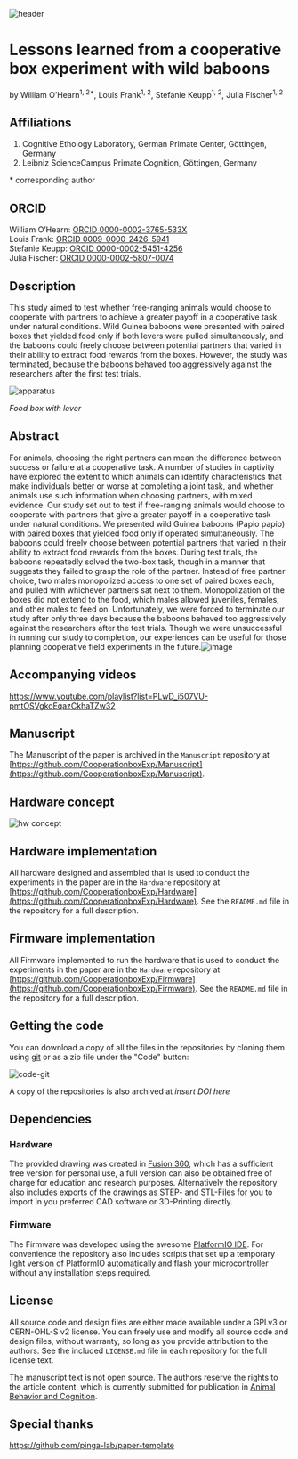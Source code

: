 ![header](img/header.jpg)

# Lessons learned from a cooperative box experiment with wild baboons

by
William O’Hearn<sup>1, 2*</sup>, Louis Frank<sup>1, 2</sup>, Stefanie Keupp<sup>1, 2</sup>, Julia Fischer<sup>1, 2</sup>

## Affiliations

1. Cognitive Ethology Laboratory, German Primate Center, Göttingen, Germany
2. Leibniz ScienceCampus Primate Cognition, Göttingen, Germany

\* corresponding author

## ORCID

William O’Hearn: [ORCID 0000-0002-3765-533X](https://orcid.org/0000-0002-3765-533X)  
Louis Frank: [ORCID 0009-0000-2426-5941](https://orcid.org/0009-0000-2426-5941)  
Stefanie Keupp: [ORCID 0000-0002-5451-4256](https://orcid.org/0000-0002-5451-4256)  
Julia Fischer: [ORCID 0000-0002-5807-0074](https://orcid.org/0000-0002-5807-0074)  

## Description

This study aimed to test whether free-ranging animals would choose to cooperate with partners to achieve a greater payoff in a cooperative task under natural conditions. Wild Guinea baboons were presented with paired boxes that yielded food only if both levers were pulled simultaneously, and the baboons could freely choose between potential partners that varied in their ability to extract food rewards from the boxes. However, the study was terminated, because the baboons behaved too aggressively against the researchers after the first test trials.

![apparatus](img/food-box-with-lever.jpg)

*Food box with lever*

## Abstract

For animals, choosing the right partners can mean the difference between success or failure at a cooperative task. A number of studies in captivity have explored the extent to which animals can identify characteristics that make individuals better or worse at completing a joint task, and whether animals use such information when choosing partners, with mixed evidence. Our study set out to test if free-ranging animals would choose to cooperate with partners that give a greater payoff in a cooperative task under natural conditions. We presented wild Guinea baboons (Papio papio) with paired boxes that yielded food only if operated simultaneously. The baboons could freely choose between potential partners that varied in their ability to extract food rewards from the boxes. During test trials, the baboons repeatedly solved the two-box task, though in a manner that suggests they failed to grasp the role of the partner. Instead of free partner choice, two males monopolized access to one set of paired boxes each, and pulled with whichever partners sat next to them. Monopolization of the boxes did not extend to the food, which males allowed juveniles, females, and other males to feed on. Unfortunately, we were forced to terminate our study after only three days because the baboons behaved too aggressively against the researchers after the test trials. Though we were unsuccessful in running our study to completion, our experiences can be useful for those planning cooperative field experiments in the future.![image](https://github.com/CooperationboxExp/.github/assets/40757416/bceb3734-54e5-4be0-a3ca-4ff21d956d99)

## Accompanying videos
https://www.youtube.com/playlist?list=PLwD_i507VU-pmtOSVgkoEqazCkhaTZw32 

## Manuscript

The Manuscript of the paper is archived in
the `Manuscript` repository at [https://github.com/CooperationboxExp/Manuscript](https://github.com/CooperationboxExp/Manuscript).

## Hardware concept

![hw concept](img/concept_cereal.svg)

## Hardware implementation

All hardware designed and assembled that is used to conduct the experiments in the paper are in
the `Hardware` repository at [https://github.com/CooperationboxExp/Hardware](https://github.com/CooperationboxExp/Hardware).
See the `README.md` file in the repository for a full description.

## Firmware implementation

All Firmware implemented to run the hardware that is used to conduct the experiments in the paper are in
the `Hardware` repository at [https://github.com/CooperationboxExp/Firmware](https://github.com/CooperationboxExp/Firmware).
See the `README.md` file in the repository for a full description.

## Getting the code

You can download a copy of all the files in the repositories by cloning them using [git](https://git-scm.com/) or as a zip file under the "Code" button:

![code-git](img/code-git.png)

A copy of the repositories is also archived at *insert DOI here*

## Dependencies

### Hardware

The provided drawing was created in [Fusion 360](https://www.autodesk.com/products/fusion-360/), which has a sufficient free version for personal use, a full version can also be obtained free of charge for education and research purposes.
Alternatively the repository also includes exports of the drawings as STEP- and STL-Files for you to import in you preferred CAD software or 3D-Printing directly.

### Firmware

The Firmware was developed using the awesome [PlatformIO IDE](https://platformio.org/).
For convenience the repository also includes scripts that set up a temporary light version of PlatformIO automatically and flash your microcontroller without any installation steps required.

## License

All source code and design files are either made available under a GPLv3 or CERN-OHL-S v2 license. You can freely use and modify all source code and design files, without warranty, so long as you provide attribution to the authors. See the included `LICENSE.md` file in each repository for the full license text.

The manuscript text is not open source. The authors reserve the rights to the
article content, which is currently submitted for publication in [Animal Behavior and Cognition](https://www.animalbehaviorandcognition.org/).

## Special thanks

https://github.com/pinga-lab/paper-template
